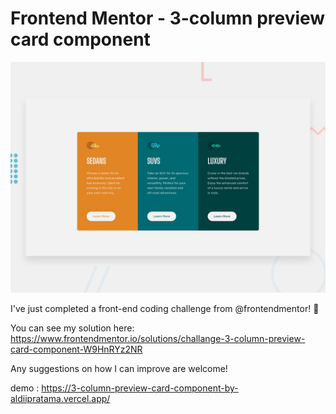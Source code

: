 # Frontend Mentor - 3-column preview card component

![Design preview for the 3-column preview card component coding challenge](./design/desktop-preview.jpg)

I've just completed a front-end coding challenge from @frontendmentor! 🎉

You can see my solution here: https://www.frontendmentor.io/solutions/challange-3-column-preview-card-component-W9HnRYz2NR

Any suggestions on how I can improve are welcome!

demo : https://3-column-preview-card-component-by-aldiipratama.vercel.app/
